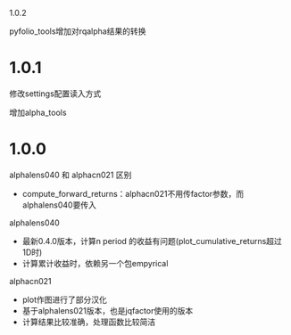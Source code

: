 1.0.2

pyfolio_tools增加对rqalpha结果的转换

# 1.0.1

修改settings配置读入方式

增加alpha_tools

# 1.0.0

alphalens040 和 alphacn021 区别

* compute_forward_returns：alphacn021不用传factor参数，而alphalens040要传入

alphalens040

* 最新0.4.0版本，计算n period 的收益有问题(plot_cumulative_returns超过1D时)
* 计算累计收益时，依赖另一个包empyrical

alphacn021

* plot作图进行了部分汉化
* 基于alphalens021版本，也是jqfactor使用的版本
* 计算结果比较准确，处理函数比较简洁
